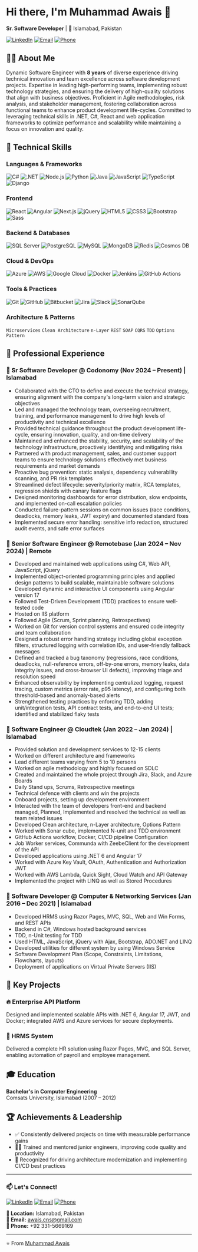 # Hi there, I'm Muhammad Awais 👋

**Sr. Software Developer** | 📍 Islamabad, Pakistan

[![LinkedIn](https://img.shields.io/badge/LinkedIn-0077B5?style=for-the-badge&logo=linkedin&logoColor=white)](https://linkedin.com/in/muhammadawais-developer/)
[![Email](https://img.shields.io/badge/Email-D14836?style=for-the-badge&logo=gmail&logoColor=white)](mailto:awais.cns@gmail.com)
[![Phone](https://img.shields.io/badge/Phone-25D366?style=for-the-badge&logo=whatsapp&logoColor=white)](tel:+923315669169)

## 👨‍💻 About Me

Dynamic Software Engineer with **8 years** of diverse experience driving technical innovation and team excellence across software development projects. Expertise in leading high-performing teams, implementing robust technology strategies, and ensuring the delivery of high-quality solutions that align with business objectives. Proficient in Agile methodologies, risk analysis, and stakeholder management, fostering collaboration across functional teams to enhance product development life-cycles. Committed to leveraging technical skills in .NET, C#, React and web application frameworks to optimize performance and scalability while maintaining a focus on innovation and quality.

## 🚀 Technical Skills

### Languages & Frameworks
![C#](https://img.shields.io/badge/C%23-239120?style=for-the-badge&logo=c-sharp&logoColor=white)
![.NET](https://img.shields.io/badge/.NET-512BD4?style=for-the-badge&logo=dotnet&logoColor=white)
![Node.js](https://img.shields.io/badge/Node.js-339933?style=for-the-badge&logo=nodedotjs&logoColor=white)
![Python](https://img.shields.io/badge/Python-3776AB?style=for-the-badge&logo=python&logoColor=white)
![Java](https://img.shields.io/badge/Java-007396?style=for-the-badge&logo=java&logoColor=white)
![JavaScript](https://img.shields.io/badge/JavaScript-F7DF1E?style=for-the-badge&logo=javascript&logoColor=black)
![TypeScript](https://img.shields.io/badge/TypeScript-3178C6?style=for-the-badge&logo=typescript&logoColor=white)
![Django](https://img.shields.io/badge/Django-092E20?style=for-the-badge&logo=django&logoColor=white)

### Frontend
![React](https://img.shields.io/badge/React-61DAFB?style=for-the-badge&logo=react&logoColor=black)
![Angular](https://img.shields.io/badge/Angular-DD0031?style=for-the-badge&logo=angular&logoColor=white)
![Next.js](https://img.shields.io/badge/Next.js-000000?style=for-the-badge&logo=nextdotjs&logoColor=white)
![jQuery](https://img.shields.io/badge/jQuery-0769AD?style=for-the-badge&logo=jquery&logoColor=white)
![HTML5](https://img.shields.io/badge/HTML5-E34F26?style=for-the-badge&logo=html5&logoColor=white)
![CSS3](https://img.shields.io/badge/CSS3-1572B6?style=for-the-badge&logo=css3&logoColor=white)
![Bootstrap](https://img.shields.io/badge/Bootstrap-7952B3?style=for-the-badge&logo=bootstrap&logoColor=white)
![Sass](https://img.shields.io/badge/Sass-CC6699?style=for-the-badge&logo=sass&logoColor=white)

### Backend & Databases
![SQL Server](https://img.shields.io/badge/SQL_Server-CC2927?style=for-the-badge&logo=microsoft-sql-server&logoColor=white)
![PostgreSQL](https://img.shields.io/badge/PostgreSQL-4169E1?style=for-the-badge&logo=postgresql&logoColor=white)
![MySQL](https://img.shields.io/badge/MySQL-4479A1?style=for-the-badge&logo=mysql&logoColor=white)
![MongoDB](https://img.shields.io/badge/MongoDB-47A248?style=for-the-badge&logo=mongodb&logoColor=white)
![Redis](https://img.shields.io/badge/Redis-DC382D?style=for-the-badge&logo=redis&logoColor=white)
![Cosmos DB](https://img.shields.io/badge/Cosmos_DB-0078D4?style=for-the-badge&logo=microsoft-azure&logoColor=white)

### Cloud & DevOps
![Azure](https://img.shields.io/badge/Azure-0078D4?style=for-the-badge&logo=microsoft-azure&logoColor=white)
![AWS](https://img.shields.io/badge/AWS-232F3E?style=for-the-badge&logo=amazon-aws&logoColor=white)
![Google Cloud](https://img.shields.io/badge/Google_Cloud-4285F4?style=for-the-badge&logo=google-cloud&logoColor=white)
![Docker](https://img.shields.io/badge/Docker-2496ED?style=for-the-badge&logo=docker&logoColor=white)
![Jenkins](https://img.shields.io/badge/Jenkins-D24939?style=for-the-badge&logo=jenkins&logoColor=white)
![GitHub Actions](https://img.shields.io/badge/GitHub_Actions-2088FF?style=for-the-badge&logo=github-actions&logoColor=white)

### Tools & Practices
![Git](https://img.shields.io/badge/Git-F05032?style=for-the-badge&logo=git&logoColor=white)
![GitHub](https://img.shields.io/badge/GitHub-181717?style=for-the-badge&logo=github&logoColor=white)
![Bitbucket](https://img.shields.io/badge/Bitbucket-0052CC?style=for-the-badge&logo=bitbucket&logoColor=white)
![Jira](https://img.shields.io/badge/Jira-0052CC?style=for-the-badge&logo=jira&logoColor=white)
![Slack](https://img.shields.io/badge/Slack-4A154B?style=for-the-badge&logo=slack&logoColor=white)
![SonarQube](https://img.shields.io/badge/SonarQube-4E9BCD?style=for-the-badge&logo=sonarqube&logoColor=white)

### Architecture & Patterns
`Microservices` `Clean Architecture` `n-Layer` `REST` `SOAP` `CQRS` `TDD` `Options Pattern`

## 💼 Professional Experience

### 🏢 Sr Software Developer @ Codonomy (Nov 2024 – Present) | Islamabad
- Collaborated with the CTO to define and execute the technical strategy, ensuring alignment with the company's long-term vision and strategic objectives
- Led and managed the technology team, overseeing recruitment, training, and performance management to drive high levels of productivity and technical excellence
- Provided technical guidance throughout the product development life-cycle, ensuring innovation, quality, and on-time delivery
- Maintained and enhanced the stability, security, and scalability of the technology infrastructure, proactively identifying and mitigating risks
- Partnered with product management, sales, and customer support teams to ensure technology solutions effectively met business requirements and market demands
- Proactive bug prevention: static analysis, dependency vulnerability scanning, and PR risk templates
- Streamlined defect lifecycle: severity/priority matrix, RCA templates, regression shields with canary feature flags
- Designed monitoring dashboards for error distribution, slow endpoints, and implemented on-call escalation policies
- Conducted failure-pattern sessions on common issues (race conditions, deadlocks, memory leaks, JWT expiry) and documented standard fixes
- Implemented secure error handling: sensitive info redaction, structured audit events, and safe error surfaces

### 🏢 Senior Software Engineer @ Remotebase (Jan 2024 – Nov 2024) | Remote
- Developed and maintained web applications using C#, Web API, JavaScript, jQuery
- Implemented object-oriented programming principles and applied design patterns to build scalable, maintainable software solutions
- Developed dynamic and interactive UI components using Angular version 17
- Followed Test-Driven Development (TDD) practices to ensure well-tested code
- Hosted on IIS platform
- Followed Agile (Scrum, Sprint planning, Retrospectives)
- Worked on Git for version control systems and ensured code integrity and team collaboration
- Designed a robust error handling strategy including global exception filters, structured logging with correlation IDs, and user-friendly fallback messages
- Defined and tracked a bug taxonomy (regressions, race conditions, deadlocks, null-reference errors, off-by-one errors, memory leaks, data integrity issues, and cross-browser UI defects), improving triage and resolution speed
- Enhanced observability by implementing centralized logging, request tracing, custom metrics (error rate, p95 latency), and configuring both threshold-based and anomaly-based alerts
- Strengthened testing practices by enforcing TDD, adding unit/integration tests, API contract tests, and end-to-end UI tests; identified and stabilized flaky tests

### 🏢 Software Engineer @ Cloudtek (Jan 2022 – Jan 2024) | Islamabad
- Provided solution and development services to 12-15 clients
- Worked on different architecture and frameworks
- Lead different teams varying from 5 to 10 persons
- Worked on agile methodology and highly focused on SDLC
- Created and maintained the whole project through Jira, Slack, and Azure Boards
- Daily Stand ups, Scrums, Retrospective meetings
- Technical defence with clients and win the projects
- Onboard projects, setting up development environment
- Interacted with the team of developers front-end and backend managed, Planned, Implemented and resolved the technical as well as team related issues
- Developed Clean architecture, n-Layer architecture, Options Pattern
- Worked with Sonar cube, implemented N-unit and TDD environment
- GitHub Actions workflow, Docker, CI/CD pipeline Configuration
- Job Worker services, Communda with ZeebeClient for the development of the API
- Developed applications using .NET 6 and Angular 17
- Worked with Azure Key Vault, OAuth, Authentication and Authorization JWT
- Worked with AWS Lambda, Quick Sight, Cloud Watch and API Gateway
- Implemented the project with LINQ as well as Stored Procedures

### 🏢 Software Developer @ Computer & Networking Services (Jan 2016 – Dec 2021) | Islamabad
- Developed HRMS using Razor Pages, MVC, SQL, Web and Win Forms, and REST APIs
- Backend in C#, Windows hosted background services
- TDD, n-Unit testing for TDD
- Used HTML, JavaScript, jQuery with Ajax, Bootstrap, ADO.NET and LINQ
- Developed utilities for different system by using Windows Service
- Software Development Plan (Scope, Constraints, Limitations, Flowcharts, layouts)
- Deployment of applications on Virtual Private Servers (IIS)

## 🎯 Key Projects

### 🔥 Enterprise API Platform
Designed and implemented scalable APIs with .NET 6, Angular 17, JWT, and Docker; integrated AWS and Azure services for secure deployments.

### 💼 HRMS System
Delivered a complete HR solution using Razor Pages, MVC, and SQL Server, enabling automation of payroll and employee management.

## 🎓 Education

**Bachelor's in Computer Engineering**  
Comsats University, Islamabad (2007 – 2012)

## 🏆 Achievements & Leadership

- ✅ Consistently delivered projects on time with measurable performance gains
- 👨‍🏫 Trained and mentored junior engineers, improving code quality and productivity
- 🏅 Recognized for driving architecture modernization and implementing CI/CD best practices

---

### 📫 Let's Connect!

[![LinkedIn](https://img.shields.io/badge/LinkedIn-0077B5?style=for-the-badge&logo=linkedin&logoColor=white)](https://linkedin.com/in/muhammadawais-developer/)
[![Email](https://img.shields.io/badge/Email-D14836?style=for-the-badge&logo=gmail&logoColor=white)](mailto:awais.cns@gmail.com)
[![Phone](https://img.shields.io/badge/Phone-25D366?style=for-the-badge&logo=whatsapp&logoColor=white)](tel:+923315669169)

**📍 Location:** Islamabad, Pakistan  
**📧 Email:** awais.cns@gmail.com  
**📱 Phone:** +92 331-5669169

---

⭐️ From [Muhammad Awais](https://github.com/YOUR_GITHUB_USERNAME)
